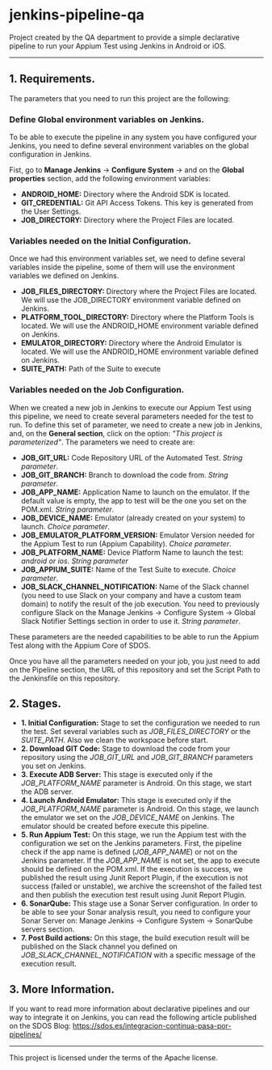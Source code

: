 # jenkins-pipeline-qa
Project created by the QA department to provide a simple declarative pipeline to run your Appium Test using Jenkins in Android or iOS.
_______________________________________

## 1. Requirements.

The parameters that you need to run this project are the following:

### Define Global environment variables on Jenkins.

To be able to execute the pipeline in any system you have configured your Jenkins, you need to define several environment variables on the global configuration in Jenkins. 

Fist, go to __Manage Jenkins__ -> __Configure System__ -> and on the __Global properties__ section, add the following environment variables:

- __ANDROID_HOME:__ Directory where the Android SDK is located.
- __GIT_CREDENTIAL:__ Git API Access Tokens. This key is generated from the User Settings.
- __JOB_DIRECTORY:__ Directory where the Project Files are located. 

### Variables needed on the Initial Configuration.

Once we had this environment variables set, we need to define several variables inside the pipeline, some of them will use the environment variables we defined on Jenkins.

- __JOB_FILES_DIRECTORY:__ Directory where the Project Files are located. We will use the JOB_DIRECTORY environment variable defined on Jenkins. 
- __PLATFORM_TOOL_DIRECTORY:__ Directory where the Platform Tools is located. We will use the ANDROID_HOME environment variable defined on Jenkins. 
- __EMULATOR_DIRECTORY:__ Directory where the Android Emulator is located. We will use the ANDROID_HOME environment variable defined on Jenkins. 
- __SUITE_PATH:__ Path of the Suite to execute

### Variables needed on the Job Configuration.

When we created a new job in Jenkins to execute our Appium Test using this pipeline, we need to create several parameters needed for the test to run. To define this set of parameter, we need to create a new job in Jenkins, and, on the __General section__, click on the option: _"This project is parameterized"_. The parameters we need to create are:  

- __JOB_GIT_URL:__ Code Repository URL of the Automated Test. _String parameter_.
- __JOB_GIT_BRANCH:__ Branch to download the code from. _String parameter_.
- __JOB_APP_NAME:__ Application Name to launch on the emulator. If the default value is empty, the app to test will be the one you set on the POM.xml. _String parameter_.
- __JOB_DEVICE_NAME:__ Emulator (already created on your system) to launch. _Choice parameter_.
- __JOB_EMULATOR_PLATFORM_VERSION:__ Emulator Version needed for the Appium Test to run (Appium Capability). _Choice parameter_.
- __JOB_PLATFORM_NAME:__ Device Platform Name to launch the test: _android or ios_. _String parameter_
- __JOB_APPIUM_SUITE:__ Name of the Test Suite to execute. _Choice parameter_.
- __JOB_SLACK_CHANNEL_NOTIFICATION:__ Name of the Slack channel (you need to use Slack on your company and have a custom team domain) to notify the result of the job execution. You need to previously configure Slack on the Manage Jenkins -> Configure System -> Global Slack Notifier Settings section in order to use it. _String parameter_.

These parameters are the needed capabilities to be able to run the Appium Test along with the Appium Core of SDOS.

Once you have all the parameters needed on your job, you just need to add on the Pipeline section, the URL of this repository and set the Script Path to the Jenkinsfile on this repository.

## 2. Stages.

- __1. Initial Configuration:__ Stage to set the configuration we needed to run the test. Set several variables such as _JOB_FILES_DIRECTORY_ or the _SUITE_PATH_. Also we clean the workspace before start. 
- __2. Download GIT Code:__ Stage to download the code from your repository using the _JOB_GIT_URL_ and _JOB_GIT_BRANCH_ parameters you set on Jenkins. 
- __3. Execute ADB Server:__ This stage is executed only if the _JOB_PLATFORM_NAME_ parameter is Android. On this stage, we start the ADB server. 
- __4. Launch Android Emulator:__ This stage is executed only if the _JOB_PLATFORM_NAME_ parameter is Android. On this stage, we launch the emulator we set on the _JOB_DEVICE_NAME_ on Jenkins. The emulator should be created before execute this pipeline. 
- __5. Run Appium Test:__ On this stage, we run the Appium test with the configuration we set on the Jenkins parameters. First, the pipeline check if the app name is defined (_JOB_APP_NAME_) or not on the Jenkins parameter. If the _JOB_APP_NAME_ is not set, the app to execute should be defined on the POM.xml. If the execution is success, we published the result using Junit Report Plugin, if the execution is not success (failed or unstable), we archive the screenshot of the failed test and then publish the execution test result using Junit Report Plugin. 
- __6. SonarQube:__ This stage use a Sonar Server configuration. In order to be able to see your Sonar analysis result, you need to configure your Sonar Server on: Manage Jenkins -> Configure System -> SonarQube servers section. 
- __7. Post Build actions:__ On this stage, the build execution result will be published on the Slack channel you defined on _JOB_SLACK_CHANNEL_NOTIFICATION_ with a specific message of the execution result. 

## 3. More Information.

If you want to read more information about declarative pipelines and our way to integrate it on Jenkins, you can read the following article published on the SDOS Blog: https://sdos.es/integracion-continua-pasa-por-pipelines/
_______________________________________

This project is licensed under the terms of the Apache license.